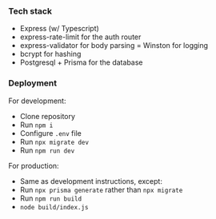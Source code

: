 ### Tech stack

- Express (w/ Typescript)
- express-rate-limit for the auth router
- express-validator for body parsing
  = Winston for logging
- bcrypt for hashing
- Postgresql + Prisma for the database

### Deployment

For development:

- Clone repository
- Run `npm i`
- Configure `.env` file
- Run `npx migrate dev`
- Run `npm run dev`

For production:

- Same as development instructions, except:
- Run `npx prisma generate` rather than `npx migrate`
- Run `npm run build`
- `node build/index.js`
